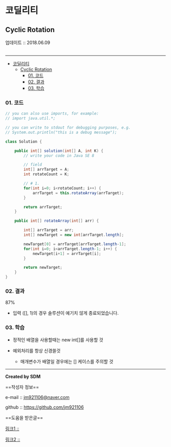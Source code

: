 # 코딜리티
## Cyclic Rotation
<div class="pull-right">  업데이트 :: 2018.06.09 </div><br>

---

<!-- @import "[TOC]" {cmd="toc" depthFrom=1 depthTo=6 orderedList=false} -->
<!-- code_chunk_output -->

* [코딜리티](#코딜리티)
	* [Cyclic Rotation](#cyclic-rotation)
		* [01. 코드](#01-코드)
		* [02. 결과](#02-결과)
		* [03. 학습](#03-학습)

<!-- /code_chunk_output -->

### 01. 코드

```java
// you can also use imports, for example:
// import java.util.*;

// you can write to stdout for debugging purposes, e.g.
// System.out.println("this is a debug message");

class Solution {

    public int[] solution(int[] A, int K) {
        // write your code in Java SE 8

        // field
        int[] arrTarget = A;
        int rotateCount = K;

        // # 1.
        for(int i=0; i<rotateCount; i++) {
            arrTarget = this.rotateArray(arrTarget);   
        }

        return arrTarget;
    }

    public int[] rotateArray(int[] arr) {

        int[] arrTarget = arr;
        int[] newTarget = new int[arrTarget.length];

        newTarget[0] = arrTarget[arrTarget.length-1];
        for(int i=0; i<arrTarget.length-1; i++) {
            newTarget[i+1] = arrTarget[i];
        }

        return newTarget;
    }
}
```

### 02. 결과

87%

- 입력 ([], 1)의 경우 솔루션이 예기치 않게 종료되었습니다.

### 03. 학습

- 정적인 배열을 사용할때는 new int[]를 사용할 것

- 예외처리를 항상 신경쓸것
  - 매개변수가 배열일 경우에는 [] 케이스를 주의할 것


---

**Created by SDM**

==작성자 정보==

e-mail :: jm921106@naver.com

github :: https://github.com/jm921106

==도움을 받은글==

[링크1 :: ]()

[링크2 :: ]()

